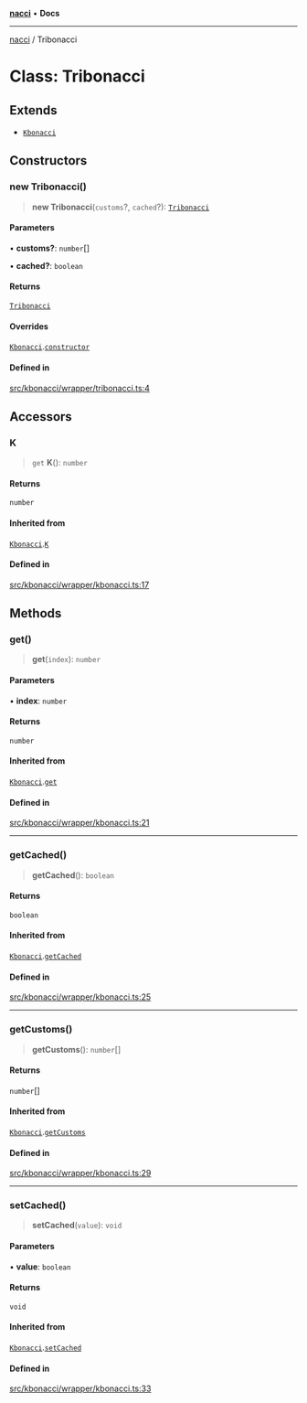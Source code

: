 [**nacci**](../README.md) • **Docs**

***

[nacci](../README.md) / Tribonacci

# Class: Tribonacci

## Extends

- [`Kbonacci`](Kbonacci.md)

## Constructors

### new Tribonacci()

> **new Tribonacci**(`customs`?, `cached`?): [`Tribonacci`](Tribonacci.md)

#### Parameters

• **customs?**: `number`[]

• **cached?**: `boolean`

#### Returns

[`Tribonacci`](Tribonacci.md)

#### Overrides

[`Kbonacci`](Kbonacci.md).[`constructor`](Kbonacci.md#constructors)

#### Defined in

[src/kbonacci/wrapper/tribonacci.ts:4](https://github.com/havelessbemore/nacci/blob/3ccd482484f8992156abf94ed5dc512ad62f4b44/src/kbonacci/wrapper/tribonacci.ts#L4)

## Accessors

### K

> `get` **K**(): `number`

#### Returns

`number`

#### Inherited from

[`Kbonacci`](Kbonacci.md).[`K`](Kbonacci.md#k)

#### Defined in

[src/kbonacci/wrapper/kbonacci.ts:17](https://github.com/havelessbemore/nacci/blob/3ccd482484f8992156abf94ed5dc512ad62f4b44/src/kbonacci/wrapper/kbonacci.ts#L17)

## Methods

### get()

> **get**(`index`): `number`

#### Parameters

• **index**: `number`

#### Returns

`number`

#### Inherited from

[`Kbonacci`](Kbonacci.md).[`get`](Kbonacci.md#get)

#### Defined in

[src/kbonacci/wrapper/kbonacci.ts:21](https://github.com/havelessbemore/nacci/blob/3ccd482484f8992156abf94ed5dc512ad62f4b44/src/kbonacci/wrapper/kbonacci.ts#L21)

***

### getCached()

> **getCached**(): `boolean`

#### Returns

`boolean`

#### Inherited from

[`Kbonacci`](Kbonacci.md).[`getCached`](Kbonacci.md#getcached)

#### Defined in

[src/kbonacci/wrapper/kbonacci.ts:25](https://github.com/havelessbemore/nacci/blob/3ccd482484f8992156abf94ed5dc512ad62f4b44/src/kbonacci/wrapper/kbonacci.ts#L25)

***

### getCustoms()

> **getCustoms**(): `number`[]

#### Returns

`number`[]

#### Inherited from

[`Kbonacci`](Kbonacci.md).[`getCustoms`](Kbonacci.md#getcustoms)

#### Defined in

[src/kbonacci/wrapper/kbonacci.ts:29](https://github.com/havelessbemore/nacci/blob/3ccd482484f8992156abf94ed5dc512ad62f4b44/src/kbonacci/wrapper/kbonacci.ts#L29)

***

### setCached()

> **setCached**(`value`): `void`

#### Parameters

• **value**: `boolean`

#### Returns

`void`

#### Inherited from

[`Kbonacci`](Kbonacci.md).[`setCached`](Kbonacci.md#setcached)

#### Defined in

[src/kbonacci/wrapper/kbonacci.ts:33](https://github.com/havelessbemore/nacci/blob/3ccd482484f8992156abf94ed5dc512ad62f4b44/src/kbonacci/wrapper/kbonacci.ts#L33)
